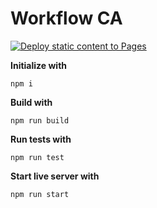 # Workflow CA

[![Deploy static content to Pages](https://github.com/PederZzen/social-media-client/actions/workflows/pages.yml/badge.svg)](https://github.com/PederZzen/social-media-client/actions/workflows/pages.yml)

**Initialize with**

`npm i`

**Build with**

`npm run build`

**Run tests with**

`npm run test`

**Start live server with**

`npm run start`
